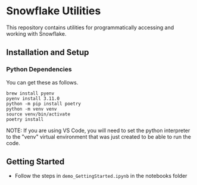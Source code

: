 # Snowflake Utilities

This repository contains utilities for programmatically accessing and working with Snowflake.

## Installation and Setup

### Python Dependencies

You can get these as follows.

```shell
brew install pyenv
pyenv install 3.11.0
python -m pip install poetry
python -m venv venv
source venv/bin/activate
poetry install
```

NOTE: If you are using VS Code, you will need to set the python interpreter to the "venv" virtual environment that was just created to be able to run the code.

## Getting Started

- Follow the steps in `demo_GettingStarted.ipynb` in the notebooks folder
